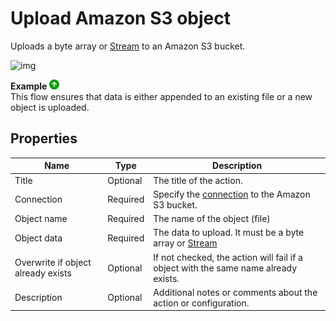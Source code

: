 # Upload Amazon S3 object

Uploads a byte array or [Stream](https://learn.microsoft.com/en-us/dotnet/api/system.io.stream) to an Amazon S3 bucket.

![img](https://profitbasedocs.blob.core.windows.net/flowimages/uppload-s3obj.png)

**Example** ![img](../../../../images/strz.jpg)  
This flow ensures that data is either appended to an existing file or a new object is uploaded. 

## Properties

| Name             | Type      |Description                                             |
|------------------|-----------|--------------------------------------------------------|
| Title       | Optional |  The title of the action.   |
| Connection       | Required  | Specify the [connection](connecting-to-amazon-s3.md) to the Amazon S3 bucket.       |
| Object name        | Required  | The name of the object (file)  |
| Object data        | Required  | The data to upload. It must be a byte array or [Stream](https://learn.microsoft.com/en-us/dotnet/api/system.io.stream) |
| Overwrite if object already exists | Optional | If not checked, the action will fail if a object with the same name already exists. |
| Description | Optional | Additional notes or comments about the action or configuration. |

